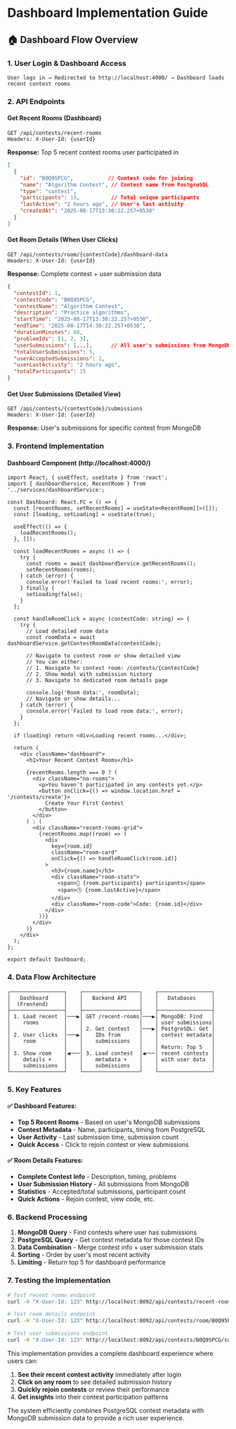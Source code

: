 # Dashboard Implementation Guide

## 🏠 Dashboard Flow Overview

### 1. **User Login & Dashboard Access**
```
User logs in → Redirected to http://localhost:4000/ → Dashboard loads recent contest rooms
```

### 2. **API Endpoints**

#### **Get Recent Rooms (Dashboard)**
```
GET /api/contests/recent-rooms
Headers: X-User-Id: {userId}
```
**Response:** Top 5 recent contest rooms user participated in
```json
[
  {
    "id": "B0Q95PCG",           // Contest code for joining
    "name": "Algorithm Contest", // Contest name from PostgreSQL
    "type": "contest",
    "participants": 15,          // Total unique participants
    "lastActive": "2 hours ago", // User's last activity
    "createdAt": "2025-08-17T13:30:22.257+0530"
  }
]
```

#### **Get Room Details (When User Clicks)**
```
GET /api/contests/room/{contestCode}/dashboard-data
Headers: X-User-Id: {userId}
```
**Response:** Complete contest + user submission data
```json
{
  "contestId": 1,
  "contestCode": "B0Q95PCG",
  "contestName": "Algorithm Contest",
  "description": "Practice algorithms",
  "startTime": "2025-08-17T13:30:22.257+0530",
  "endTime": "2025-08-17T14:30:22.257+0530",
  "durationMinutes": 60,
  "problemIds": [1, 2, 3],
  "userSubmissions": [...],      // All user's submissions from MongoDB
  "totalUserSubmissions": 5,
  "userAcceptedSubmissions": 2,
  "userLastActivity": "2 hours ago",
  "totalParticipants": 15
}
```

#### **Get User Submissions (Detailed View)**
```
GET /api/contests/{contestCode}/submissions
Headers: X-User-Id: {userId}
```
**Response:** User's submissions for specific contest from MongoDB

### 3. **Frontend Implementation**

#### **Dashboard Component (http://localhost:4000/)**
```tsx
import React, { useEffect, useState } from 'react';
import { dashboardService, RecentRoom } from '../services/dashboardService';

const Dashboard: React.FC = () => {
  const [recentRooms, setRecentRooms] = useState<RecentRoom[]>([]);
  const [loading, setLoading] = useState(true);

  useEffect(() => {
    loadRecentRooms();
  }, []);

  const loadRecentRooms = async () => {
    try {
      const rooms = await dashboardService.getRecentRooms();
      setRecentRooms(rooms);
    } catch (error) {
      console.error('Failed to load recent rooms:', error);
    } finally {
      setLoading(false);
    }
  };

  const handleRoomClick = async (contestCode: string) => {
    try {
      // Load detailed room data
      const roomData = await dashboardService.getContestRoomData(contestCode);
      
      // Navigate to contest room or show detailed view
      // You can either:
      // 1. Navigate to contest room: /contests/{contestCode}
      // 2. Show modal with submission history
      // 3. Navigate to dedicated room details page
      
      console.log('Room data:', roomData);
      // Navigate or show details...
    } catch (error) {
      console.error('Failed to load room data:', error);
    }
  };

  if (loading) return <div>Loading recent rooms...</div>;

  return (
    <div className="dashboard">
      <h1>Your Recent Contest Rooms</h1>
      
      {recentRooms.length === 0 ? (
        <div className="no-rooms">
          <p>You haven't participated in any contests yet.</p>
          <button onClick={() => window.location.href = '/contests/create'}>
            Create Your First Contest
          </button>
        </div>
      ) : (
        <div className="recent-rooms-grid">
          {recentRooms.map((room) => (
            <div 
              key={room.id} 
              className="room-card"
              onClick={() => handleRoomClick(room.id)}
            >
              <h3>{room.name}</h3>
              <div className="room-stats">
                <span>👥 {room.participants} participants</span>
                <span>🕒 {room.lastActive}</span>
              </div>
              <div className="room-code">Code: {room.id}</div>
            </div>
          ))}
        </div>
      )}
    </div>
  );
};

export default Dashboard;
```

### 4. **Data Flow Architecture**

```
┌─────────────────┐    ┌──────────────────┐    ┌─────────────────┐
│   Dashboard     │    │   Backend API    │    │   Databases     │
│  (Frontend)     │    │                  │    │                 │
├─────────────────┤    ├──────────────────┤    ├─────────────────┤
│ 1. Load recent  │───▶│ GET /recent-rooms│───▶│ MongoDB: Find   │
│    rooms        │    │                  │    │ user submissions│
│                 │    │ 2. Get contest   │───▶│ PostgreSQL: Get │
│ 2. User clicks  │───▶│    IDs from      │    │ contest metadata│
│    room         │    │    submissions   │    │                 │
│                 │    │                  │    │ Return: Top 5   │
│ 3. Show room    │◀───│ 3. Load contest  │◀───│ recent contests │
│    details +    │    │    metadata +    │    │ with user data  │
│    submissions  │    │    submissions   │    │                 │
└─────────────────┘    └──────────────────┘    └─────────────────┘
```

### 5. **Key Features**

#### ✅ **Dashboard Features:**
- **Top 5 Recent Rooms** - Based on user's MongoDB submissions
- **Contest Metadata** - Name, participants, timing from PostgreSQL  
- **User Activity** - Last submission time, submission count
- **Quick Access** - Click to rejoin contest or view submissions

#### ✅ **Room Details Features:**
- **Complete Contest Info** - Description, timing, problems
- **User Submission History** - All submissions from MongoDB
- **Statistics** - Accepted/total submissions, participant count
- **Quick Actions** - Rejoin contest, view code, etc.

### 6. **Backend Processing**

1. **MongoDB Query** - Find contests where user has submissions
2. **PostgreSQL Query** - Get contest metadata for those contest IDs
3. **Data Combination** - Merge contest info + user submission stats
4. **Sorting** - Order by user's most recent activity
5. **Limiting** - Return top 5 for dashboard performance

### 7. **Testing the Implementation**

```bash
# Test recent rooms endpoint
curl -H "X-User-Id: 123" http://localhost:8092/api/contests/recent-rooms

# Test room details endpoint  
curl -H "X-User-Id: 123" http://localhost:8092/api/contests/room/B0Q95PCG/dashboard-data

# Test user submissions endpoint
curl -H "X-User-Id: 123" http://localhost:8092/api/contests/B0Q95PCG/submissions
```

This implementation provides a complete dashboard experience where users can:
1. **See their recent contest activity** immediately after login
2. **Click on any room** to see detailed submission history
3. **Quickly rejoin contests** or review their performance
4. **Get insights** into their contest participation patterns

The system efficiently combines PostgreSQL contest metadata with MongoDB submission data to provide a rich user experience.